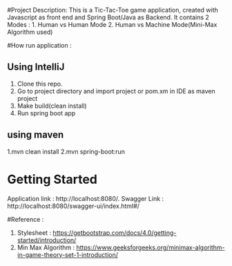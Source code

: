 #Project Description:
This is a Tic-Tac-Toe game application, created with Javascript as front end and Spring Boot/Java as Backend.
It contains 2 Modes :
    1. Human vs Human Mode
    2. Human vs Machine Mode(Mini-Max Algorithm used)

#How run application : 

## Using IntelliJ
1. Clone this repo.
2. Go to project directory and import project or pom.xm in IDE as maven project
4. Make build(clean install)
5. Run spring boot app

## using maven
 1.mvn clean install
 2.mvn spring-boot:run
 
# Getting Started
Application link : http://localhost:8080/.
Swagger Link : http://localhost:8080/swagger-ui/index.html#/

#Reference : 
1. Stylesheet : https://getbootstrap.com/docs/4.0/getting-started/introduction/
2. Min Max Algorithm : https://www.geeksforgeeks.org/minimax-algorithm-in-game-theory-set-1-introduction/
